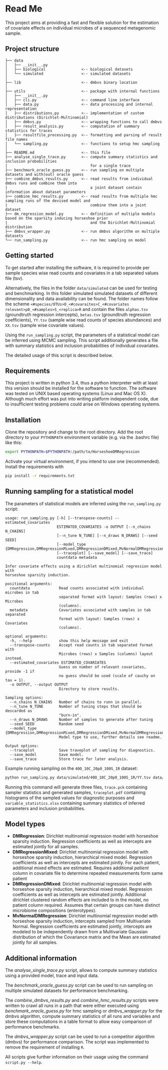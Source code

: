 Read Me
=======

This project aims at providing a fast and flexible solution for the estimation of covariate effects on individual microbes of a sequenced metagenomic sample.


Project structure
-----------------

```
├── data
│   ├── __init__.py
│   ├── biological                <-- biological datasets
│   └── simulated                 <-- simulated datasets
│
├── lib                           <-- dmbvs binary location
│
├── utils                         <-- package with internal functions             
│   ├── __init__.py
│   ├── cli.py                    <-- command line interface
│   ├── data.py                   <-- data processing and internal representation
│   ├── distributions.py          <-- implementation of custom distributions (Dirichlet-Multinomial)
│   ├── dmbvs.py                  <-- wrapping functions to call dmbvs
│   ├── result_analysis.py        <-- computation of summary statistics for traces
│   ├── resultfile_processing.py  <-- formatting and parsing of result file names
│   └── sampling.py               <-- functions to setup hmc sampling
│
├── README.md                     <-- this file
├── analyse_single_trace.py       <-- compute summary statistics and inclusion probabilities
|                                     for a single trace
├── benchmark_oracle_guess.py     <-- run sampling on multiple datasets and with(out) oracle guess
├── combine_dmbvs_results.py      <-- read results from individual dmbvs runs and combine them into
|                                     a joint dataset contain information about dataset parameters
├── combine_hmc_results.py        <-- read results from multiple hmc sampling runs of the devised model and
|                                     combine them into a joint dataset
├── dm_regression_model.py        <-- definition of multiple models based on the sparsity inducing horseshoe prior
|                                     and the Dirichlet-Multinomial distribution
├── dmbvs_wrapper.py              <-- run dmbvs algorithm on multiple datasets
└── run_sampling.py               <-- run hmc sampling on model
```

Getting started
---------------

To get started after installing the software, it is required to provide per sample species wise read counts and covariates in a tab separated values file (tsv).

Alternatively, the files in the folder `data/simulated` can be used for testing and benchmarking. In this folder simulated simulated datasets of different dimensionality and data availability can be found. The folder names follow the scheme `<#species/OTUs>O_<#covaraites>C_<#covariates relevant>p0_<#samples>S_<replica>R` and contain the files `alphas.tsv` (groundtruth regression intercepts), `betas.tsv` (groundtruth regression coefficients), `YY.tsv` (sample wise read counts of species abundances) and `XX.tsv` (sample wise covariate values).

Using the `run_sampling.py` script, the parameters of a statistical model can be inferred using MCMC sampling.
This script additionally generates a file with summary statistics and inclusion probabilities of individual covariates.

The detailed usage of this script is described below.


Requirements
------------

This project is written in python 3.4, thus a python interpreter with at least this version should be installed for the software to function.
The software was tested on UNIX based operating systems (Linux and Mac OS X).
Although much effort was put into writing platform independent code, due to insufficient testing problems could arise on Windows operating systems.


Installation
------------

Clone the repository and change to the root directory.
Add the root directory to your `PYTHONPATH` environment variable (e.g. via the .bashrc file) like this:

```bash
export PYTHONPATH=$PYTHONPATH:/path/to/HorseshoeDMRegression
```

Activate your virtual environment, if you intend to use one (recommended).
Install the requirements with

```bash
pip install -r requirements.txt
```

Running sampling for a statistical model
---------------------------------------

The parameters of statistical models are inferred using the `run_sampling.py` script:

```
usage: run_sampling.py [-h] [--transpose-counts] --estimated_covariates
                       ESTIMATED_COVARIATES -o OUTPUT [--n_chains N_CHAINS]
                       [--n_tune N_TUNE] [--n_draws N_DRAWS] [--seed SEED]
                       [--model_type {DMRegression,DMRegressionMixed,DMRegressionDMixed,MvNormalDMRegression,SoftmaxRegression}]
                       [--traceplot] [--save_model] [--save_trace]
                       countdata metadata

Infer covariate effects using a dirichlet multinomial regression model with
horseshoe sparsity induction.

positional arguments:
  countdata             Read counts associated with individual microbes in tab
                        separated format with layout: Samples (rows) x Microbes
                        (columns).
  metadata              Covariates associated with samples in tab separated
                        format with layout: Samples (rows) x Covariates
                        (columns).

optional arguments:
  -h, --help            show this help message and exit
  --transpose-counts    Accept read counts in tab separated format with
                        Microbes (rows) x Samples (columns) layout instead.
  --estimated_covariates ESTIMATED_COVARIATES
                        Guess on number of relevant covariates, provide -1 if
                        no guess should be used (scale of cauchy on tau = 1).
  -o OUTPUT, --output OUTPUT
                        Directory to store results.

Sampling options:
  --n_chains N_CHAINS   Number of chains to runn in parallel.
  --n_tune N_TUNE       Number of tuning steps that should be descarded as
                        "burn-in".
  --n_draws N_DRAWS     Number of samples to generate after tuning
  --seed SEED           Random seed
  --model_type {DMRegression,DMRegressionMixed,DMRegressionDMixed,MvNormalDMRegression,SoftmaxRegression}
                        Model type to use, further details see readme.

Output options:
  --traceplot           Save traveplot of sampling for diagnostics.
  --save_model          Save model.
  --save_trace          Store trace for later analysis.
```

Example running sampling on the `40O_10C_20p0_100S_1R` dataset:
```bash
python run_sampling.py data/simulated/40O_10C_20p0_100S_1R/YY.tsv data/simulated/40O_10C_20p0_100S_1R/XX.tsv -o sampling_testrun --save_trace --traceplot
```

Running this command will generate three files, `trace.pck` containing sampler statistics and generated samples, `traceplot.pdf` containing histograms of the sampled values for diagnostic purposes and `variable_statistics.xlsx` containing summary statistics of inferred parameters and inclusion probabilities.

Model types
-----------

 * **DMRegression**: Dirichlet multinomial regression model with horseshoe sparsity induction. Regression coefficients as well as intercepts are estimated jointly for all samples.
 * **DMRegressionMixed**: Dirichlet multinomial regression model with horseshoe sparsity induction, hierarchical mixed model. Regression coefficients as well as intercepts are estimated jointly. For each patient, additional mixed effects are estimated. Requires additional *patient* column in covariate file to determine repeated measurements form same patient
 * **DMRegressionDMixed**: Dirichlet multinomial regression model with horseshoe sparsity induction, hierarchical mixed model. Regression coefficients as well as intercepts are estimated jointly. Additional dirichlet clustered random effects are included to in the model, no patient column required. Assumes that certain groups can have distinct microbiome compositions (enterotypes).
 * **MvNormalDMRegression**: Dirichlet multinomial regression model with horseshoe sparsity induction, intercepts sampled from Multivariate Normal. Regression coefficients are estimated jointly, intercepts are modeled to be independently drawn from a Multivariate Gaussian distribution of which the Covariance matrix and the Mean are estimated jointly for all samples.


Additional information
----------------------

The *analyse_single_trace.py* script, allows to compute summary statistics using a provided model, trace and input data.

The *benchmark_oracle_guess.py* script can be used to run sampling on multiple simulated datasets for performance benchmarking.

The *combine_dmbvs_results.py* and *combine_hmc_results.py* scripts were written to crawl all runs in a path that were either executed using *benchmark_oracle_guess.py* for hmc sampling or *dmbvs_wrapper.py* for the dmbvs algorithm, compute summary statistics of all runs and variables and store these computations in a table format to allow easy comparison of performance benchmarks.

The *dmbvs_wrapper.py* script can be used to run a competitor algorithm (dmbvs) for performance comparison. The script was implemented to remove the requirement of installing `R`.

All scripts give further information on their usage using the command `script.py --help`.
